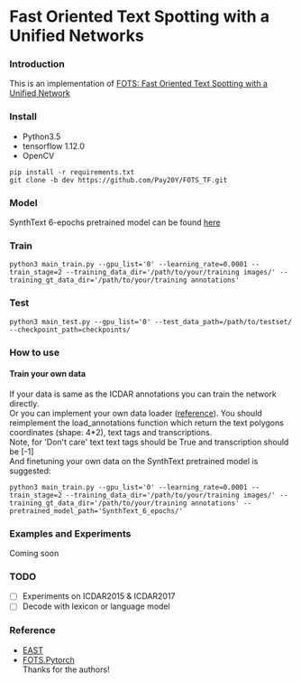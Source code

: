 # Fast Oriented Text Spotting with a Unified Networks
### Introduction
This is an implementation of [FOTS: Fast Oriented Text Spotting with a Unified Network](https://arxiv.org/pdf/1801.01671.pdf)
### Install
+ Python3.5
+ tensorflow 1.12.0
+ OpenCV
```
pip install -r requirements.txt
git clone -b dev https://github.com/Pay20Y/FOTS_TF.git
```
### Model
SynthText 6-epochs pretrained model can be found [here](https://github.com/Pay20Y/FOTS_TF/releases/download/v2/SynthText_6_epochs.tar)
### Train
```
python3 main_train.py --gpu_list='0' --learning_rate=0.0001 --train_stage=2 --training_data_dir='/path/to/your/training images/' --training_gt_data_dir='/path/to/your/training annotations'
```
### Test
```
python3 main_test.py --gpu_list='0' --test_data_path=/path/to/testset/ --checkpoint_path=checkpoints/
```
### How to use
#### Train your own data
If your data is same as the ICDAR annotations you can train the network directly.  
Or you can implement your own data loader ([reference](data_provider/ICDAR_loader.py)). You should reimplement the load_annotations function which return the text polygons coordinates (shape: 4*2), text tags and transcriptions.  
Note, for 'Don't care' text text tags should be True and transcription should be [-1]  
And finetuning your own data on the SynthText pretrained model is suggested:  
```
python3 main_train.py --gpu_list='0' --learning_rate=0.0001 --train_stage=2 --training_data_dir='/path/to/your/training images/' --training_gt_data_dir='/path/to/your/training annotations' --pretrained_model_path='SynthText_6_epochs/'
```
### Examples and Experiments
Coming soon
### TODO
- [ ] Experiments on ICDAR2015 & ICDAR2017
- [ ] Decode with lexicon or language model
### Reference
+ [EAST](https://github.com/argman/EAST)
+ [FOTS.Pytorch](https://github.com/jiangxiluning/FOTS.PyTorch)  
Thanks for the authors!

